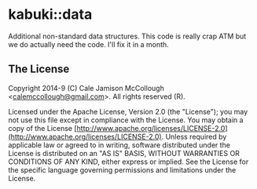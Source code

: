 # kabuki::data

Additional non-standard data structures. This code is really crap ATM but we do actually need the code. I'll fix it in a month.

## The License

Copyright 2014-9 (C) Cale Jamison McCollough <<calemccollough@gmail.com>>. All rights reserved (R).

Licensed under the Apache License, Version 2.0 (the "License"); you may not use this file except in compliance with the License. You may obtain a copy of the License [http://www.apache.org/licenses/LICENSE-2.0](http://www.apache.org/licenses/LICENSE-2.0). Unless required by applicable law or agreed to in writing, software distributed under the License is distributed on an "AS IS" BASIS, WITHOUT WARRANTIES OR CONDITIONS OF ANY KIND, either express or implied. See the License for the specific language governing permissions and limitations under the License.
